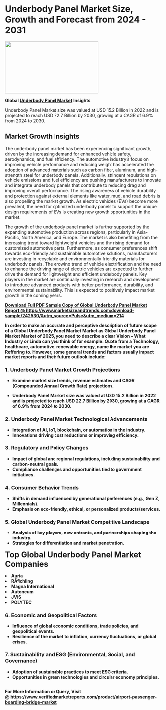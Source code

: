 <H1>Underbody Panel Market Size, Growth and Forecast from 2024 - 2031</H1><img class="aligncenter size-medium wp-image-584254" src="https://thirdeyenews.in/wp-content/uploads/2024/09/Global-Market-Research-300x168.jpeg" alt="" width="300" height="168" /><p><strong>Global&nbsp;<a href="https://www.marketsizeandtrends.com/download-sample/242530/&amp;utm_source=Pulse&amp;utm_medium=214">Underbody Panel Market</a> Insights</strong></p><p>Underbody Panel Market size was valued at USD 15.2 Billion in 2022 and is projected to reach USD 22.7 Billion by 2030, growing at a CAGR of 6.9% from 2024 to 2030.</p><p><h2>Market Growth Insights</h2> <p>The underbody panel market has been experiencing significant growth, driven by the increasing demand for enhanced vehicle safety, aerodynamics, and fuel efficiency. The automotive industry’s focus on improving vehicle performance and reducing weight has accelerated the adoption of advanced materials such as carbon fiber, aluminum, and high-strength steel for underbody panels. Additionally, stringent regulations on vehicle emissions and fuel efficiency are pushing manufacturers to innovate and integrate underbody panels that contribute to reducing drag and improving overall performance. The rising awareness of vehicle durability and protection against external elements like water, mud, and road debris is also propelling the market growth. As electric vehicles (EVs) become more prevalent, the need for optimized underbody panels to support the unique design requirements of EVs is creating new growth opportunities in the market.</p> <p><strong><a href="#"></a></strong></p> <p>The growth of the underbody panel market is further supported by the expanding automotive production across regions, particularly in Asia-Pacific, North America, and Europe. The market is also benefiting from the increasing trend toward lightweight vehicles and the rising demand for customized automotive parts. Furthermore, as consumer preferences shift towards eco-friendly and sustainable automotive solutions, manufacturers are investing in recyclable and environmentally friendly materials for underbody panels. The growing trend of vehicle electrification and the need to enhance the driving range of electric vehicles are expected to further drive the demand for lightweight and efficient underbody panels. Key players in the market are continually investing in research and development to introduce advanced products with better performance, durability, and environmental sustainability. This is expected to positively impact market growth in the coming years.</p> <p><strong><a href="#"></p><p><span class=""><strong>Download Full PDF Sample Copy of Global Underbody Panel Market Report</strong> @ <a href="https://www.marketsizeandtrends.com/download-sample/242530/&amp;utm_source=Pulse&amp;utm_medium=214" target="_blank">https://www.marketsizeandtrends.com/download-sample/242530/&amp;utm_source=Pulse&amp;utm_medium=214</a></span></p><p>In order to make an accurate and perceptive description of future scope of a Global&nbsp;Underbody Panel Market Market as Global&nbsp;Underbody Panel Market Market of 2025, you need to describe a clear Vision &ndash; What Industry or Linda can you think of for example: Quote from a Technology, healthcare, automotive, renewable energy, name the market you are Reffering to. However, some general trends and factors usually impact market reports and their future outlook include:</p><h3>1.&nbsp;<strong>Underbody Panel Market Growth Projections</strong></h3><ul><li>Examine market size trends, revenue estimates and CAGR (Compounded Annual Growth Rate) projections.</li><li><p>Underbody Panel Market size was valued at USD 15.2 Billion in 2022 and is projected to reach USD 22.7 Billion by 2030, growing at a CAGR of 6.9% from 2024 to 2030.</p></li></ul><h3>2.&nbsp;<strong>Underbody Panel Market Technological Advancements</strong></h3><ul><li>Integration of AI, IoT, blockchain, or automation in the industry.</li><li>Innovations driving cost reductions or improving efficiency.</li></ul><h3>3.&nbsp;<strong>Regulatory and Policy Changes</strong></h3><ul><li>Impact of global and regional regulations, including sustainability and carbon-neutral goals.</li><li>Compliance challenges and opportunities tied to government initiatives.</li></ul><h3>4.&nbsp;<strong>Consumer Behavior Trends</strong></h3><ul><li>Shifts in demand influenced by generational preferences (e.g., Gen Z, Millennials).</li><li>Emphasis on eco-friendly, ethical, or personalized products/services.</li></ul><h3>5.&nbsp;<strong>Global Underbody Panel Market Competitive Landscape</strong></h3><ul><li>Analysis of key players, new entrants, and partnerships shaping the industry.</li><li>Strategies for differentiation and market penetration.</li></ul><p data-pm-slice="1 1 []"><span style="color: inherit; font-family: inherit; font-size: 25px;">Top Global Underbody Panel Market Companies</span></p><div class="" data-test-id=""><p><li>Auria</li><li> RÃ¶chling</li><li> Magna International</li><li> Autoneum</li><li> JVIS</li><li> POLYTEC</li></p></div><h3>6.&nbsp;<strong>Economic and Geopolitical Factors</strong></h3><ul><li>Influence of global economic conditions, trade policies, and geopolitical events.</li><li>Resilience of the market to inflation, currency fluctuations, or global crises.</li></ul><h3>7.&nbsp;<strong>Sustainability and ESG (Environmental, Social, and Governance)</strong></h3><ul><li>Adoption of sustainable practices to meet ESG criteria.</li><li>Opportunities in green technologies and circular economy principles.</li></ul><h2><strong style="font-size: 14px;">For More Information or Query, Visit @&nbsp;</strong><a style="background-color: #ffffff; font-size: 14px;" href="https://www.marketsizeandtrends.com/report/underbody-panel-market/" target="_blank">https://www.verifiedmarketreports.com/product/airport-passenger-boarding-bridge-market</a></h2>
